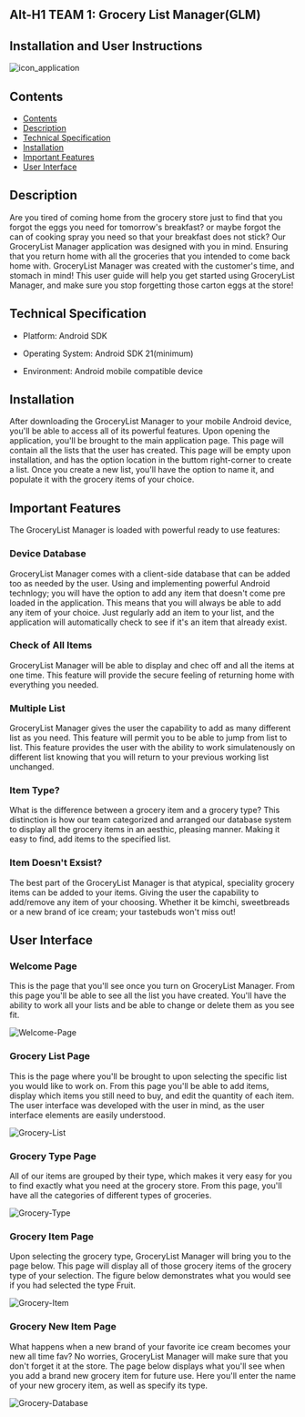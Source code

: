 Alt-H1 TEAM 1: Grocery List Manager(GLM)
-----------------------------------------

## Installation and User Instructions

![icon_application](https://imgur.com/edit?deletehash=hse8wDGrTVezZ7d&album_id=N16R6ye)

## Contents
* [Contents](#contents)
* [Description](#description)
* [Technical Specification](#technical-specification)
* [Installation](#installation)
* [Important Features](#important-features)
* [User Interface](#user-interface)

## Description

Are you tired of coming home from the grocery store just to find that you forgot the eggs you need for tomorrow's breakfast? or maybe forgot the can of cooking spray you need so that your breakfast does not stick? Our GroceryList Manager application was designed with you in mind. Ensuring that you return home with all the groceries that you intended to come back home with. GroceryList Manager was created with the customer's time, and stomach in mind! This user guide will help you get started using GroceryList Manager, and make sure you stop forgetting those carton eggs at the store!

## Technical Specification

* Platform: Android SDK

* Operating System: Android SDK 21(minimum) 

* Environment: Android mobile compatible device 

## Installation

After downloading the GroceryList Manager to your mobile Android device, you'll be able to access all of its powerful features. Upon opening the application, you'll be brought to the main application page. This page will contain all the lists that the user has created. This page will be empty upon installation, and has the option location in the buttom right-corner to create a list. Once you create a new list, you'll have the option to name it, and populate it with the grocery items of your choice. 

## Important Features

The GroceryList Manager is loaded with powerful ready to use features: 

### Device Database 

GroceryList Manager comes with a client-side database that can be added too as needed by the user. Using and implementing powerful Android technlogy; you will have the option to add any item that doesn't come pre loaded in the application. This means that you will always be able to add any item of your choice. Just regularly add an item to your list, and the application will automatically check to see if it's an item that already exist. 

### Check of All Items

GroceryList Manager will be able to display and chec off and all the items at one time. This feature will provide the secure feeling of returning home with everything you needed. 

### Multiple List

GroceryList Manager gives the user the capability to add as many different list as you need. This feature will permit you to be able to jump from list to list. This feature provides the user with the ability to work simulatenously on different list knowing that you will return to your previous working list unchanged. 

### Item Type?

What is the difference between a grocery item and a grocery type? This distinction is how our team categorized and arranged our database system to display all the grocery items in an aesthic, pleasing manner. Making it easy to find, add items to the specified list. 

### Item Doesn't Exsist? 

The best part of the GroceryList Manager is that atypical, speciality grocery items can be added to your items. Giving the user the capability to add/remove any item of your choosing. Whether it be kimchi, sweetbreads or a new brand of ice cream; your tastebuds won't miss out!

## User Interface 

### Welcome Page
This is the page that you'll see once you turn on GroceryList Manager. From this page you'll be able to see all the list you have created. You'll have the ability to work all your lists and be able to change or delete them as you see fit. 

![Welcome-Page](https://i.imgur.com/UkNneXu.png)

### Grocery List Page
This is the page where you'll be brought to upon selecting the specific list you would like to work on. From this page you'll be able to add items, display which items you still need to buy, and edit the quantity of each item. The user interface was developed with the user in mind, as the user interface elements are easily understood. 

![Grocery-List](https://i.imgur.com/h5KsEiw.png)

### Grocery Type Page
All of our items are grouped by their type, which makes it very easy for you to find exactly what you need at the grocery store. From this page, you'll have all the categories of different types of groceries. 

![Grocery-Type](https://i.imgur.com/eQ4PFgD.png)

### Grocery Item Page 
Upon selecting the grocery type, GroceryList Manager will bring you to the page below. This page will display all of those grocery items of the grocery type of your selection. The figure below demonstrates what you would see if you had selected the type Fruit. 

![Grocery-Item](https://i.imgur.com/Na2Okdf.png)

### Grocery New Item Page
What happens when a new brand of your favorite ice cream becomes your new all time fav? No worries, GroceryList Manager will make sure that you don't forget it at the store. The page below displays what you'll see when you add a brand new grocery item for future use. Here you'll enter the name of your new grocery item, as well as specify its type. 

![Grocery-Database](https://i.imgur.com/FrscZ2n.png)

